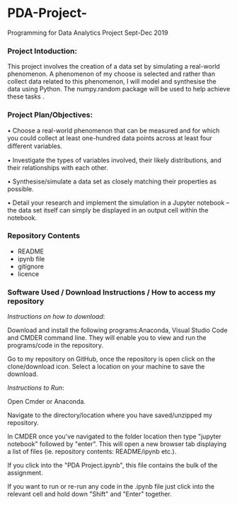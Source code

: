 # PDA-Project-
Programming for Data Analytics Project Sept-Dec 2019

### Project Intoduction:

This project involves the creation of a data set by simulating a real-world phenomenon. A phenomenon of my choose is selected and  rather than collect data related to this phenomenon, I will model and synthesise the data using Python. The numpy.random package will be used to help achieve these tasks . 

### Project Plan/Objectives:

• Choose a real-world phenomenon that can be measured and for which you could collect at least one-hundred data points across at least four diﬀerent variables.

• Investigate the types of variables involved, their likely distributions, and their relationships with each other. 

• Synthesise/simulate a data set as closely matching their properties as possible. 

• Detail your research and implement the simulation in a Jupyter notebook – the data set itself can simply be displayed in an output cell within the notebook. 

### Repository Contents

- README
- ipynb file
- gitignore
- licence

### Software Used / Download Instructions / How to access my repository

_Instructions on how to download_:

Download and install the following programs:Anaconda, Visual Studio Code and CMDER command line. They will enable you to view and run the programs/code in the repository.

Go to my repository on GitHub, once the repository is open click on the clone/download icon. Select a location on your machine to save the download.

_Instructions to Run_:

Open Cmder or Anaconda.

Navigate to the directory/location where you have saved/unzipped my repository.

In CMDER once you've navigated to the folder location then type "jupyter notebook" followed by "enter". This will open a new browser tab displaying a list of files (ie. repository contents: README/ipynb etc.).

If you click into the "PDA Project.ipynb", this file contains the bulk of the assignment.

If you want to run or re-run any code in the .ipynb file just click into the relevant cell and hold down "Shift" and "Enter" together.